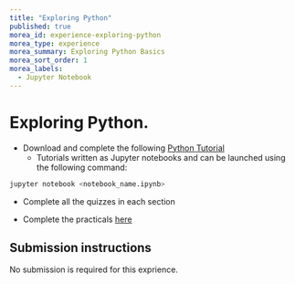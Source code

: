 ```yaml
---
title: "Exploring Python"
published: true
morea_id: experience-exploring-python
morea_type: experience
morea_summary: Exploring Python Basics
morea_sort_order: 1
morea_labels:
  - Jupyter Notebook
---
```



# Exploring Python.

* Download and complete the following [Python Tutorial](https://www.dropbox.com/s/c0jd8n5w400noei/introduction-to-python-master.zip?dl=1)
    * Tutorials written as Jupyter notebooks and can be launched using the following command:

```python
jupyter notebook <notebook_name.ipynb>
```
* Complete all the quizzes in each section

* Complete the practicals [here](https://github.com/hawaiidatascience/introduction-to-python/blob/master/9_Intro_Python_Practicals.ipynb)

## Submission instructions

No submission is required for this exprience.

